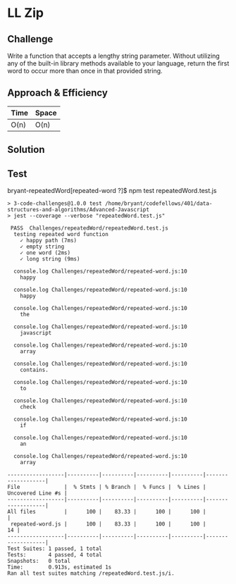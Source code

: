# LL Zip

## Challenge
Write a function that accepts a lengthy string parameter.
Without utilizing any of the built-in library methods available to your language, return the first word to occur more than once in that provided string.

## Approach & Efficiency
| Time | Space |
| :----------- | :----------- |
| O(n) | O(n) |

## Solution

## Test

 bryant-repeatedWord[repeated-word ?]$ npm test repeatedWord.test.js
```
> 3-code-challenges@1.0.0 test /home/bryant/codefellows/401/data-structures-and-algorithms/Advanced-Javascript
> jest --coverage --verbose "repeatedWord.test.js"

 PASS  Challenges/repeatedWord/repeatedWord.test.js
  testing repeated word function
    ✓ happy path (7ms)
    ✓ empty string
    ✓ one word (2ms)
    ✓ long string (9ms)

  console.log Challenges/repeatedWord/repeated-word.js:10
    happy

  console.log Challenges/repeatedWord/repeated-word.js:10
    happy

  console.log Challenges/repeatedWord/repeated-word.js:10
    the

  console.log Challenges/repeatedWord/repeated-word.js:10
    javascript

  console.log Challenges/repeatedWord/repeated-word.js:10
    array

  console.log Challenges/repeatedWord/repeated-word.js:10
    contains.

  console.log Challenges/repeatedWord/repeated-word.js:10
    to

  console.log Challenges/repeatedWord/repeated-word.js:10
    check

  console.log Challenges/repeatedWord/repeated-word.js:10
    if

  console.log Challenges/repeatedWord/repeated-word.js:10
    an

  console.log Challenges/repeatedWord/repeated-word.js:10
    array

------------------|----------|----------|----------|----------|-------------------|
File              |  % Stmts | % Branch |  % Funcs |  % Lines | Uncovered Line #s |
------------------|----------|----------|----------|----------|-------------------|
All files         |      100 |    83.33 |      100 |      100 |                   |
 repeated-word.js |      100 |    83.33 |      100 |      100 |                14 |
------------------|----------|----------|----------|----------|-------------------|
Test Suites: 1 passed, 1 total
Tests:       4 passed, 4 total
Snapshots:   0 total
Time:        0.913s, estimated 1s
Ran all test suites matching /repeatedWord.test.js/i.
```